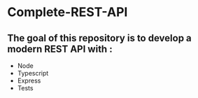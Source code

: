 # Complete-REST-API

## The goal of this repository is to develop a modern REST API with :

* Node
* Typescript
* Express
* Tests
